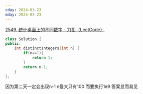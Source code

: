 ```yaml
---
cday: 2024-03-23
mday: 2024-03-23
---
```

[2549. 统计桌面上的不同数字 - 力扣（LeetCode）](https://leetcode.cn/problems/count-distinct-numbers-on-board/description/)

```cpp
class Solution {
public:
    int distinctIntegers(int n) {
        if(n==1){
            return 1;
        }
        return n-1;
    }
};
```
因为第二天一定会出现n-1
n最大只有100
而要执行1e9
答案显而易见